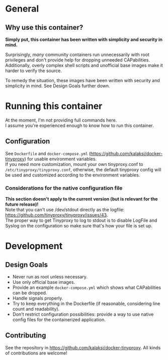 # General

## Why use this container?
**Simply put, this container has been written with simplicity and security in mind.**

Surprisingly, _many_ community containers run unnecessarily with root privileges and don't provide help for dropping unneeded CAPabilities.
Additionally, overly complex shell scripts and unofficial base images make it harder to verify the source.  

To remedy the situation, these images have been written with security and simplicity in mind. See Design Goals further down.

# Running this container
At the moment, I'm not providing full commands here.  
I assume you're experienced enough to know how to run this container.  

## Configuration
See ```Dockerfile``` and ```docker-compose.yml``` (<https://github.com/kalaksi/docker-tinyproxy>) for usable environment variables.  
If you need more customization, mount your own tinyproxy.conf to ```/etc/tinyproxy/tinyproxy.conf```,
otherwise, the default tinyproxy config will be used and customized according to the environment variables.

### Considerations for the native configuration file
**This section doesn't apply to the current version (but is relevant for the future release)!**  
Note that you can't use /dev/stdout directly as the logfile: <https://github.com/tinyproxy/tinyproxy/issues/43>.  
The proper way to get Tinyproxy to log to stdout is to disable LogFile and Syslog on the configuration
so make sure that's how your file is set up.

# Development
## Design Goals
- Never run as root unless necessary.
- Use only official base images.
- Provide an example ```docker-compose.yml``` which shows what CAPabilities can be dropped.
- Handle signals properly.
- Try to keep everything in the Dockerfile (if reasonable, considering line count and readability).
- Don't restrict configuration possibilities: provide a way to use native config files for the containerized application.

## Contributing
See the repository in <https://github.com/kalaksi/docker-tinyproxy>.
All kinds of contributions are welcome!

